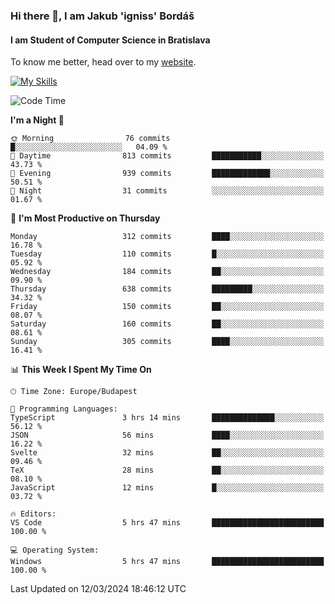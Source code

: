 ### Hi there 👋, I am Jakub 'igniss' Bordáš

#### I am Student of Computer Science in Bratislava
To know me better, head over to my [website](https://bordas.sk).

[![My Skills](https://skillicons.dev/icons?i=js,html,css,figma,svelte,java,kotlin,python,postgresql,typescript,nest,nodejs)](https://bordas.sk)


<!--START_SECTION:waka-->
![Code Time](http://img.shields.io/badge/Code%20Time-1%2C424%20hrs%2039%20mins-blue)

**I'm a Night 🦉** 

```text
🌞 Morning                76 commits          █░░░░░░░░░░░░░░░░░░░░░░░░   04.09 % 
🌆 Daytime                813 commits         ███████████░░░░░░░░░░░░░░   43.73 % 
🌃 Evening                939 commits         █████████████░░░░░░░░░░░░   50.51 % 
🌙 Night                  31 commits          ░░░░░░░░░░░░░░░░░░░░░░░░░   01.67 % 
```
📅 **I'm Most Productive on Thursday** 

```text
Monday                   312 commits         ████░░░░░░░░░░░░░░░░░░░░░   16.78 % 
Tuesday                  110 commits         █░░░░░░░░░░░░░░░░░░░░░░░░   05.92 % 
Wednesday                184 commits         ██░░░░░░░░░░░░░░░░░░░░░░░   09.90 % 
Thursday                 638 commits         █████████░░░░░░░░░░░░░░░░   34.32 % 
Friday                   150 commits         ██░░░░░░░░░░░░░░░░░░░░░░░   08.07 % 
Saturday                 160 commits         ██░░░░░░░░░░░░░░░░░░░░░░░   08.61 % 
Sunday                   305 commits         ████░░░░░░░░░░░░░░░░░░░░░   16.41 % 
```


📊 **This Week I Spent My Time On** 

```text
🕑︎ Time Zone: Europe/Budapest

💬 Programming Languages: 
TypeScript               3 hrs 14 mins       ██████████████░░░░░░░░░░░   56.12 % 
JSON                     56 mins             ████░░░░░░░░░░░░░░░░░░░░░   16.22 % 
Svelte                   32 mins             ██░░░░░░░░░░░░░░░░░░░░░░░   09.46 % 
TeX                      28 mins             ██░░░░░░░░░░░░░░░░░░░░░░░   08.10 % 
JavaScript               12 mins             █░░░░░░░░░░░░░░░░░░░░░░░░   03.72 % 

🔥 Editors: 
VS Code                  5 hrs 47 mins       █████████████████████████   100.00 % 

💻 Operating System: 
Windows                  5 hrs 47 mins       █████████████████████████   100.00 % 
```


 Last Updated on 12/03/2024 18:46:12 UTC
<!--END_SECTION:waka-->
